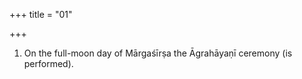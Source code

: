 +++
title = "01"

+++
1. On the full-moon day of Mārgaśīrṣa the Āgrahāyaṇī ceremony (is performed).
